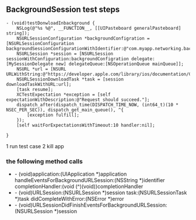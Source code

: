 ## BackgroundSession test steps
```
- (void)testDonwloadInbackground {
    NSLog(@"%s %@", __FUNCTION__, [[UIPasteboard generalPasteboard] string]);
    NSURLSessionConfiguration *backgroundConfigration = [NSURLSessionConfiguration backgroundSessionConfigurationWithIdentifier:@"com.myapp.networking.background"];
    NSURLSession *session = [NSURLSession sessionWithConfiguration:backgroundConfigration delegate:[MySessionDelegate new] delegateQueue:[NSOperationQueue mainQueue]];
    NSURL *url = [NSURL URLWithString:@"https://developer.apple.com/library/ios/documentation/Cocoa/Reference/Foundation/ObjC_classic/FoundationObjC.pdf"];
    NSURLSessionDownloadTask *task = [session downloadTaskWithURL:url];
    [task resume];
    XCTestExpectation *exception = [self expectationWithDescription:@"Request should succeed."];
    dispatch_after(dispatch_time(DISPATCH_TIME_NOW, (int64_t)(10 * NSEC_PER_SEC)), dispatch_get_main_queue(), ^{
        [exception fulfill];
    });
    [self waitForExpectationsWithTimeout:10 handler:nil];

}
```

1 run test case
2 kill app

### the following method calls
* \- (void)application:(UIApplication *)application handleEventsForBackgroundURLSession:(NSString *)identifier completionHandler:(void (^)(void))completionHandler
* \- (void)URLSession:(NSURLSession *)session
              task:(NSURLSessionTask *)task
didCompleteWithError:(NSError *)error
* \- (void)URLSessionDidFinishEventsForBackgroundURLSession:(NSURLSession *)session
